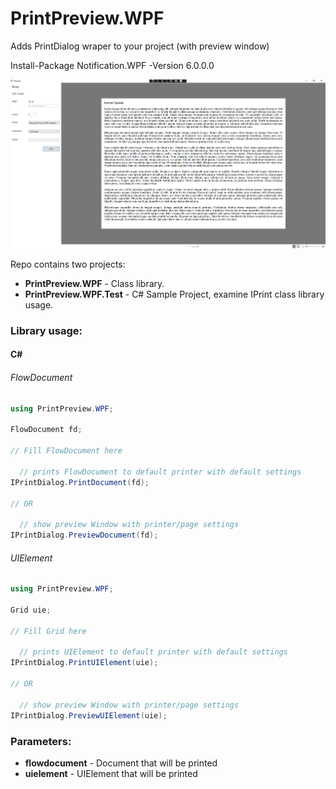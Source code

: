 # PrintPreview.WPF
Adds PrintDialog wraper to your project (with preview window)


Install-Package Notification.WPF -Version 6.0.0.0

![Demo](https://github.com/Platonenkov/PrintPreview.WPF/blob/dev/Resources/preview.png)

Repo contains two projects:
* **PrintPreview.WPF** - Class library.
* **PrintPreview.WPF.Test** - C# Sample Project, examine IPrint class library usage.

### Library usage:
#### C#

###### FlowDocument

```C#
using PrintPreview.WPF;

FlowDocument fd;

// Fill FlowDocument here 

  // prints FlowDocument to default printer with default settings
IPrintDialog.PrintDocument(fd);

// OR

  // show preview Window with printer/page settings
IPrintDialog.PreviewDocument(fd);
```

###### UIElement

```C#
using PrintPreview.WPF;

Grid uie;

// Fill Grid here 

  // prints UIElement to default printer with default settings
IPrintDialog.PrintUIElement(uie);

// OR

  // show preview Window with printer/page settings
IPrintDialog.PreviewUIElement(uie);
```

### Parameters:

* **flowdocument** - Document that will be printed
* **uielement** - UIElement that will be printed


